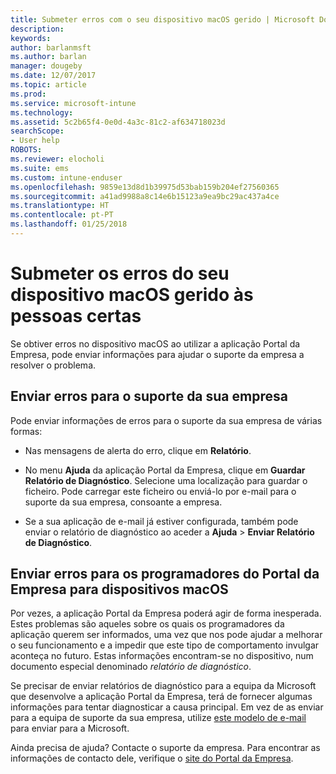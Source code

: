 ```yaml
---
title: Submeter erros com o seu dispositivo macOS gerido | Microsoft Docs
description: 
keywords: 
author: barlanmsft
ms.author: barlan
manager: dougeby
ms.date: 12/07/2017
ms.topic: article
ms.prod: 
ms.service: microsoft-intune
ms.technology: 
ms.assetid: 5c2b65f4-0e0d-4a3c-81c2-af634718023d
searchScope:
- User help
ROBOTS: 
ms.reviewer: elocholi
ms.suite: ems
ms.custom: intune-enduser
ms.openlocfilehash: 9859e13d8d1b39975d53bab159b204ef27560365
ms.sourcegitcommit: a41ad9988a8c14e6b15123a9ea9bc29ac437a4ce
ms.translationtype: HT
ms.contentlocale: pt-PT
ms.lasthandoff: 01/25/2018
---
```

# <a name="submit-errors-to-the-right-people-for-your-managed-macos-device"></a>Submeter os erros do seu dispositivo macOS gerido às pessoas certas

Se obtiver erros no dispositivo macOS ao utilizar a aplicação Portal da Empresa, pode enviar informações para ajudar o suporte da empresa a resolver o problema.

## <a name="send-errors-to-your-company-support"></a>Enviar erros para o suporte da sua empresa

 Pode enviar informações de erros para o suporte da sua empresa de várias formas:

-   Nas mensagens de alerta do erro, clique em **Relatório**.

-   No menu **Ajuda** da aplicação Portal da Empresa, clique em **Guardar Relatório de Diagnóstico**. Selecione uma localização para guardar o ficheiro. Pode carregar este ficheiro ou enviá-lo por e-mail para o suporte da sua empresa, consoante a empresa.

- Se a sua aplicação de e-mail já estiver configurada, também pode enviar o relatório de diagnóstico ao aceder a **Ajuda** > **Enviar Relatório de Diagnóstico**.

## <a name="send-errors-to-the-company-portal-developers-for-macos-devices"></a>Enviar erros para os programadores do Portal da Empresa para dispositivos macOS

Por vezes, a aplicação Portal da Empresa poderá agir de forma inesperada. Estes problemas são aqueles sobre os quais os programadores da aplicação querem ser informados, uma vez que nos pode ajudar a melhorar o seu funcionamento e a impedir que este tipo de comportamento invulgar aconteça no futuro. Estas informações encontram-se no dispositivo, num documento especial denominado _relatório de diagnóstico_.

Se precisar de enviar relatórios de diagnóstico para a equipa da Microsoft que desenvolve a aplicação Portal da Empresa, terá de fornecer algumas informações para tentar diagnosticar a causa principal. Em vez de as enviar para a equipa de suporte da sua empresa, utilize <a href="mailto:IntuneCPiOSfeedback@microsoft.com?subject=My Company Portal App Closed Unexpectedly&body=Press and hold, then paste your copied Company Portal app logs here.">este modelo de e-mail</a> para enviar para a Microsoft.

Ainda precisa de ajuda? Contacte o suporte da empresa. Para encontrar as informações de contacto dele, verifique o [site do Portal da Empresa](https://portal.manage.microsoft.com#HelpDeskDialog).
